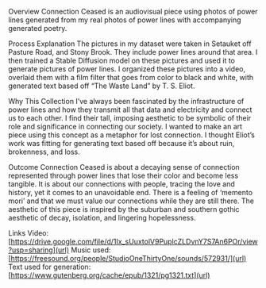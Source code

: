 Overview
Connection Ceased is an audiovisual piece using photos of power lines generated from my real photos of power lines with accompanying generated poetry.

Process Explanation
The pictures in my dataset were taken in Setauket off Pasture Road, and Stony Brook. They include power lines around that area. I then trained a Stable Diffusion model on these pictures and used it to generate pictures of power lines. I organized these pictures into a video, overlaid them with a film filter that goes from color to black and white, with generated text based off “The Waste Land” by T. S. Eliot.

Why This Collection
I’ve always been fascinated by the infrastructure of power lines and how they transmit all that data and electricity and connect us to each other. I find their tall, imposing aesthetic to be symbolic of their role and significance in connecting our society. I wanted to make an art piece using this concept as a metaphor for lost connection. I thought Eliot’s work was fitting for generating text based off because it’s about ruin, brokenness, and loss.

Outcome
Connection Ceased is about a decaying sense of connection represented through power lines that lose their color and become less tangible. It is about our connections with people, tracing the love and history, yet it comes to an unavoidable end. There is a feeling of ‘memento mori’ and that we must value our connections while they are still there. The aesthetic of this piece is inspired by the suburban and southern gothic aesthetic of decay, isolation, and lingering hopelessness.

Links
Video: [https://drive.google.com/file/d/1Ix_sUuxtolV9PuplcZLDvnY7S7An6POr/view?usp=sharing](url)
Music used: [https://freesound.org/people/StudioOneThirtyOne/sounds/572931/](url)
Text used for generation: [https://www.gutenberg.org/cache/epub/1321/pg1321.txt](url)
